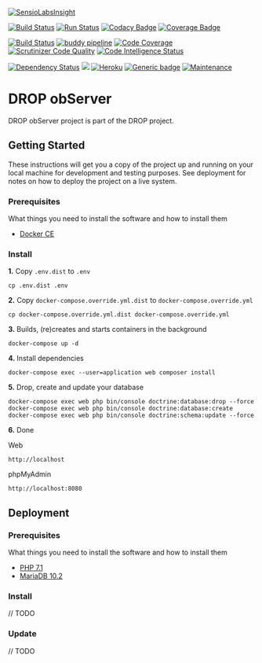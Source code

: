 [![SensioLabsInsight](https://insight.sensiolabs.com/projects/46356d02-f97a-4f9c-80d2-634380693915/big.png)](https://insight.sensiolabs.com/projects/46356d02-f97a-4f9c-80d2-634380693915)

[![Build Status](https://travis-ci.org/Darkmira/drop-observer.svg?branch=develop)](https://travis-ci.org/Darkmira/drop-observer)
[![Run Status](https://api.shippable.com/projects/5aca871fcb68540600e1736d/badge?branch=develop)](https://app.shippable.com/github/Darkmira/drop-observer)
[![Codacy Badge](https://api.codacy.com/project/badge/Coverage/3ce7e103844f4d59b7467946f8c83f9b)](https://www.codacy.com/app/cvilleger/drop-observer?utm_source=github.com&utm_medium=referral&utm_content=Darkmira/drop-observer&utm_campaign=Badge_Coverage)
[![Coverage Badge](https://api.shippable.com/projects/5aca871fcb68540600e1736d/coverageBadge?branch=develop)](https://app.shippable.com/github/Darkmira/drop-observer) 

[![Build Status](https://scrutinizer-ci.com/g/Darkmira/drop-observer/badges/build.png?b=develop)](https://scrutinizer-ci.com/g/Darkmira/drop-observer/build-status/develop)
[![buddy pipeline](https://app.buddy.works/villegerc/drop-observer/pipelines/pipeline/134904/badge.svg?token=4c0be1ced16e6dd0a7ede5fdd3d51b08464905c0372ddfac2d5cc54e8f7e80fb "buddy pipeline")](https://app.buddy.works/villegerc/drop-observer/pipelines/pipeline/134904)
[![Code Coverage](https://scrutinizer-ci.com/g/Darkmira/drop-observer/badges/coverage.png?b=develop)](https://scrutinizer-ci.com/g/Darkmira/drop-observer/?branch=develop)
[![Scrutinizer Code Quality](https://scrutinizer-ci.com/g/Darkmira/drop-observer/badges/quality-score.png?b=develop)](https://scrutinizer-ci.com/g/Darkmira/drop-observer/?branch=develop)
[![Code Intelligence Status](https://scrutinizer-ci.com/g/Darkmira/drop-observer/badges/code-intelligence.svg?b=develop)](https://scrutinizer-ci.com/code-intelligence)

[![Dependency Status](https://beta.gemnasium.com/badges/github.com/Darkmira/drop-observer.svg)](https://beta.gemnasium.com/projects/github.com/Darkmira/drop-observer)
[![](https://images.microbadger.com/badges/image/cvilleger/drop-observer.svg)](https://microbadger.com/images/cvilleger/drop-observer "Get your own image badge on microbadger.com")
[![Heroku](https://heroku-badge.herokuapp.com/?app=drop-observer&style=flat&svg=1)](https://drop-observer.herokuapp.com/)
[![Generic badge](https://img.shields.io/badge/Powered%20by-Love-red.svg)](https://www.darkmira.fr/)
[![Maintenance](https://img.shields.io/badge/Maintained%3F-yes-green.svg)](https://github.com/Darkmira/drop-observer/pulse/monthly)

# DROP obServer 
DROP obServer project is part of the DROP project.

## Getting Started

These instructions will get you a copy of the project up and running on your local machine for development and testing purposes. See deployment for notes on how to deploy the project on a live system.

### Prerequisites

What things you need to install the software and how to install them

- [Docker CE](https://www.docker.com/community-edition)

### Install

**1.** Copy `.env.dist` to `.env`

```
cp .env.dist .env
```

**2.** Copy `docker-compose.override.yml.dist` to `docker-compose.override.yml`

```
cp docker-compose.override.yml.dist docker-compose.override.yml
```

**3.** Builds, (re)creates and starts containers in the background

```
docker-compose up -d
```

**4.** Install dependencies

```
docker-compose exec --user=application web composer install
```

**5.** Drop, create and update your database

```
docker-compose exec web php bin/console doctrine:database:drop --force
docker-compose exec web php bin/console doctrine:database:create
docker-compose exec web php bin/console doctrine:schema:update --force
```

**6.** Done

Web
```
http://localhost
```

phpMyAdmin
```
http://localhost:8080
```

## Deployment

### Prerequisites

What things you need to install the software and how to install them

- [PHP 7.1](http://php.net/downloads.php)
- [MariaDB 10.2](https://mariadb.org/download/)

### Install

// TODO

### Update

// TODO
